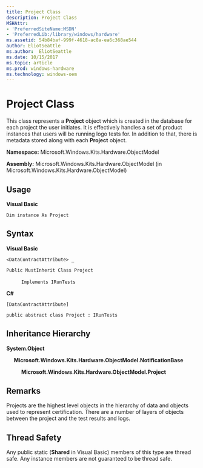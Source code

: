 ```yaml
---
title: Project Class
description: Project Class
MSHAttr:
- 'PreferredSiteName:MSDN'
- 'PreferredLib:/library/windows/hardware'
ms.assetid: 54b84baf-999f-4618-ac8a-ea6c368ae544
author: EliotSeattle
ms.author:  EliotSeattle
ms.date: 10/15/2017
ms.topic: article
ms.prod: windows-hardware
ms.technology: windows-oem
---
```


# Project Class


This class represents a **Project** object which is created in the database for each project the user initiates. It is effectively handles a set of product instances that users will be running logo tests for. In addition to that, there is metadata stored along with each **Project** object.

**Namespace:** Microsoft.Windows.Kits.Hardware.ObjectModel

**Assembly:** Microsoft.Windows.Kits.Hardware.ObjectModel (in Microsoft.Windows.Kits.Hardware.ObjectModel)

## <span id="Usage"></span><span id="usage"></span><span id="USAGE"></span>Usage


**Visual Basic**

`Dim instance As Project`

## <span id="Syntax"></span><span id="syntax"></span><span id="SYNTAX"></span>Syntax


**Visual Basic**

`<DataContractAttribute> _`

`Public MustInherit Class Project`

          `Implements IRunTests`

**C#**

`[DataContractAttribute]`

`public abstract class Project : IRunTests`

## <span id="Inheritance_Hierarchy"></span><span id="inheritance_hierarchy"></span><span id="INHERITANCE_HIERARCHY"></span>Inheritance Hierarchy


**System.Object**

     **Microsoft.Windows.Kits.Hardware.ObjectModel.NotificationBase**

          **Microsoft.Windows.Kits.Hardware.ObjectModel.Project**

## <span id="Remarks"></span><span id="remarks"></span><span id="REMARKS"></span>Remarks


Projects are the highest level objects in the hierarchy of data and objects used to represent certification. There are a number of layers of objects between the project and the test results and logs.

## <span id="Thread_Safety"></span><span id="thread_safety"></span><span id="THREAD_SAFETY"></span>Thread Safety


Any public static (**Shared** in Visual Basic) members of this type are thread safe. Any instance members are not guaranteed to be thread safe.

 

 






